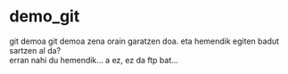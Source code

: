 # demo_git
git demoa
git demoa zena orain garatzen doa.
eta hemendik egiten badut sartzen al da?<br/>
erran nahi du hemendik… a ez, ez da ftp bat...
